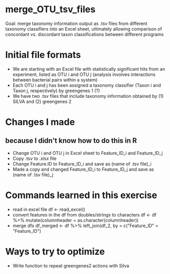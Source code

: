 # merge_OTU_tsv_files
Goal: merge taxonomy information output as .tsv files from different taxonomy classifiers into an Excel sheet, ultimately allowing comparison of concordant vs. discordant taxon classifications between different programs

# Initial file formats
  - We are starting with an Excel file with statistically significant hits from an experiment, listed as OTU i and OTU j (analysis involves interactions between bacterial pairs within a system)
  - Each OTU i and j has been assigned a taxonomy classifier (Taxon i and Taxon j, respectively) by greengenes 1 (?)
  - We have two .tsv files that include taxonomy information obtained by (1) SILVA and (2) greengenes 2

# Changes I made
## because I didn't know how to do this in R 
  - Change OTU i and OTU j in Excel sheet to Feature_ID_i and Feature_ID_j
  - Copy .tsv to .xlsx file
  - Change Feature.ID to Feature_ID_i and save as (name of .tsv file)_i
  - Made a copy and changed Feature_ID_i to Feature_ID_j and save as (name of .tsv file)_j

# Commands learned in this exercise
  - read in excel file
    df <- read_excel()
  - convert features in the df from doubles/strings to characters 
    df <- df %>%
      mutate(columnheader = as.character(columnheader))
  - merge dfs
    df_merged <- df %>%
      left_join(df_2, by = c("Feature_ID" = "Feature_ID")

# Ways to try to optimize
  - Write function to repeat greengenes2 actions with Silva

